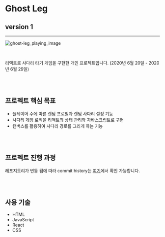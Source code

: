 # Ghost Leg

## version 1

---

![ghost-leg_playing_image](https://user-images.githubusercontent.com/60292183/94452732-d1df9d00-01ea-11eb-938a-09f377f53a15.gif)

<br>

리액트로 사다리 타기 게임을 구현한 개인 프로젝트입니다. (2020년 6월 20일 - 2020년 6월 29일)

<br>
<br>

## 프로젝트 핵심 목표

- 플레이어 수에 따른 랜덤 프로필과 랜덤 사다리 설정 기능
- 사다리 게임 로직을 리액트의 상태 관리와 자바스크립트로 구현
- 캔버스를 활용하여 사다리 경로를 그리게 하는 기능

<br>
<br>

## 프로젝트 진행 과정

레포지토리가 변동 됨에 따라 commit history는 [여기](https://github.com/kimfriendship/study-react/commits/master?after=a8c490198ad5f871558779464494383b73923266+34)에서 확인 가능합니다.

<br>
<br>

## 사용 기술

- HTML
- JavaScript
- React
- CSS
